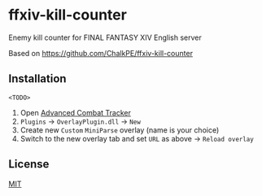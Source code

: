 # ffxiv-kill-counter

Enemy kill counter for FINAL FANTASY XIV English server

Based on https://github.com/ChalkPE/ffxiv-kill-counter

## Installation

```url
<TODO>
```

1. Open [Advanced Combat Tracker](https://advancedcombattracker.com)
1. `Plugins` → `OverlayPlugin.dll` → `New`
1. Create new `Custom` `MiniParse` overlay (name is your choice)
1. Switch to the new overlay tab and set `URL` as above → `Reload overlay`

## License

[MIT](LICENSE)
